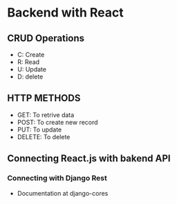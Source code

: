 # Backend with React

## CRUD Operations
- C: Create
- R: Read
- U: Update
- D: delete

## HTTP METHODS
- GET: To retrive data
- POST: To create new record
- PUT: To update
- DELETE: To delete

## Connecting React.js with bakend API

### Connecting with Django Rest
- Documentation at django-cores

